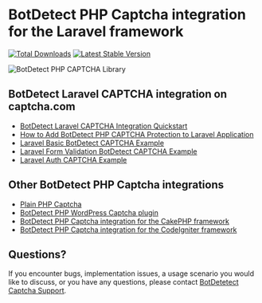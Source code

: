 # BotDetect PHP Captcha integration for the Laravel framework

[![Total Downloads](https://poser.pugx.org/captcha-com/laravel-captcha/downloads)](https://packagist.org/packages/captcha-com/laravel-captcha)
[![Latest Stable Version](https://poser.pugx.org/captcha-com/laravel-captcha/v/stable)](https://packagist.org/packages/captcha-com/laravel-captcha)

![BotDetect PHP CAPTCHA Library](https://captcha.com/images/help/screenshots/captcha-examples.png)


## BotDetect Laravel CAPTCHA integration on captcha.com

* [BotDetect Laravel CAPTCHA Integration Quickstart](https://captcha.com/doc/php/laravel-captcha-quickstart.html)
* [How to Add BotDetect PHP CAPTCHA Protection to Laravel Application](https://captcha.com/doc/php/howto/laravel-captcha.html)
* [Laravel Basic BotDetect CAPTCHA Example](https://captcha.com/doc/php/examples/laravel-basic-captcha-example.html)
* [Laravel Form Validation BotDetect CAPTCHA Example](https://captcha.com/doc/php/examples/laravel-form-validation-captcha-example.html)
* [Laravel Auth CAPTCHA Example](https://captcha.com/doc/php/examples/laravel-auth-captcha-example.html)


## Other BotDetect PHP Captcha integrations

* [Plain PHP Captcha](https://captcha.com/doc/php/php-captcha-quickstart.html)
* [BotDetect PHP WordPress Captcha plugin](https://captcha.com/doc/php/wordpress-captcha.html)
* [BotDetect PHP Captcha integration for the CakePHP framework](https://captcha.com/doc/php/cakephp-captcha-quickstart.html)
* [BotDetect PHP Captcha integration for the CodeIgniter framework](https://captcha.com/doc/php/codeigniter-captcha-quickstart.html)


## Questions?

If you encounter bugs, implementation issues, a usage scenario you would like to discuss, or you have any questions, please contact [BotDetetect Captcha Support](http://captcha.com/support).
